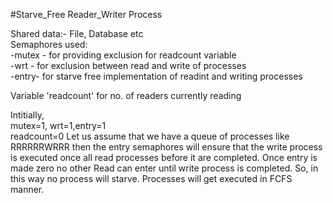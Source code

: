 
#Starve_Free Reader_Writer Process
 
 Shared data:- File, Database etc                                                                                                                                         
 Semaphores used:                                                                                                                                                         
  -mutex - for providing exclusion for readcount variable                                                                                                                 
  -wrt - for exclusion between read and write of processes                                                                                                               
  -entry- for starve free implementation of readint and writing processes                                                                                                 
                                                                                                                                                                         
 Variable 'readcount' for no. of readers currently reading                                                                                                                                                                                                                                                                                          


Intitially,                                                                                                                                                               
mutex=1, wrt=1,entry=1                                                                                                                                         
                                               readcount=0                                                                                                                                Let us assume that we have a queue of processes like RRRRRRWRRR then the entry semaphores will ensure that the write process is executed once all read processes before it are completed. Once entry is made zero no other Read can enter until write process is completed. So, in this way no process will starve. Processes will get executed in FCFS manner.
                                       
                                               
